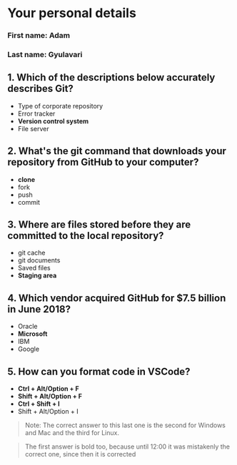 # Your personal details
### First name: Adam
### Last name: Gyulavari


## 1. Which of the descriptions below accurately describes Git?
- Type of corporate repository
- Error tracker
- **Version control system**
- File server

## 2. What's the git command that downloads your repository from GitHub to your computer?
- **clone**
- fork
- push
- commit

## 3. Where are files stored before they are committed to the local repository?
- git cache
- git documents
- Saved files
- **Staging area**

## 4. Which vendor acquired GitHub for $7.5 billion in June 2018?
- Oracle
- **Microsoft**
- IBM
- Google

## 5. How can you format code in VSCode?
- **Ctrl + Alt/Option + F**
- **Shift + Alt/Option + F**
- **Ctrl + Shift + I**
- Shift + Alt/Option + I

> Note: The correct answer to this last one is the second for Windows and Mac and the third for Linux.

> The first answer is bold too, because until 12:00 it was mistakenly the correct one, since then it is corrected
